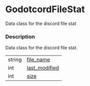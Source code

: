 # GodotcordFileStat

Data class for the discord file stat
### Description

Data class for the discord file stat.

| | |
----|----
string|[file_name](#file_name)|
int|[last_modified](#last_modified)|0
int|[size](#size)|0

